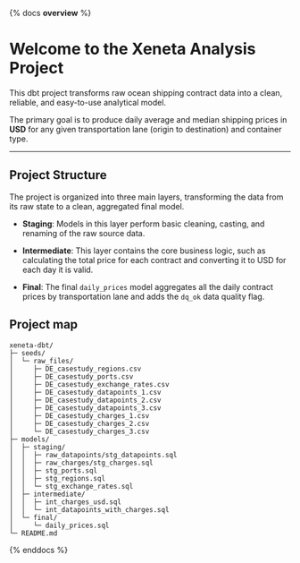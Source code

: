 {% docs __overview__ %}


# Welcome to the Xeneta Analysis Project

This dbt project transforms raw ocean shipping contract data into a clean, reliable, and easy-to-use analytical model.

The primary goal is to produce daily average and median shipping prices in **USD** for any given transportation lane (origin to destination) and container type.

---

## Project Structure

The project is organized into three main layers, transforming the data from its raw state to a clean, aggregated final model.

* **Staging**: Models in this layer perform basic cleaning, casting, and renaming of the raw source data.

* **Intermediate**: This layer contains the core business logic, such as calculating the total price for each contract and converting it to USD for each day it is valid.

* **Final**: The final `daily_prices` model aggregates all the daily contract prices by transportation lane and adds the `dq_ok` data quality flag.

## Project map

```
xeneta-dbt/
├─ seeds/
│  └─ raw_files/
│     ├─ DE_casestudy_regions.csv
│     ├─ DE_casestudy_ports.csv
│     ├─ DE_casestudy_exchange_rates.csv
│     ├─ DE_casestudy_datapoints_1.csv
│     ├─ DE_casestudy_datapoints_2.csv
│     ├─ DE_casestudy_datapoints_3.csv
│     ├─ DE_casestudy_charges_1.csv
│     ├─ DE_casestudy_charges_2.csv
│     └─ DE_casestudy_charges_3.csv
├─ models/
│  ├─ staging/
│  │  ├─ raw_datapoints/stg_datapoints.sql
│  │  ├─ raw_charges/stg_charges.sql
│  │  ├─ stg_ports.sql
│  │  ├─ stg_regions.sql
│  │  └─ stg_exchange_rates.sql
│  ├─ intermediate/
│  │  ├─ int_charges_usd.sql
│  │  └─ int_datapoints_with_charges.sql
│  └─ final/
│     └─ daily_prices.sql
└─ README.md
```

{% enddocs %}